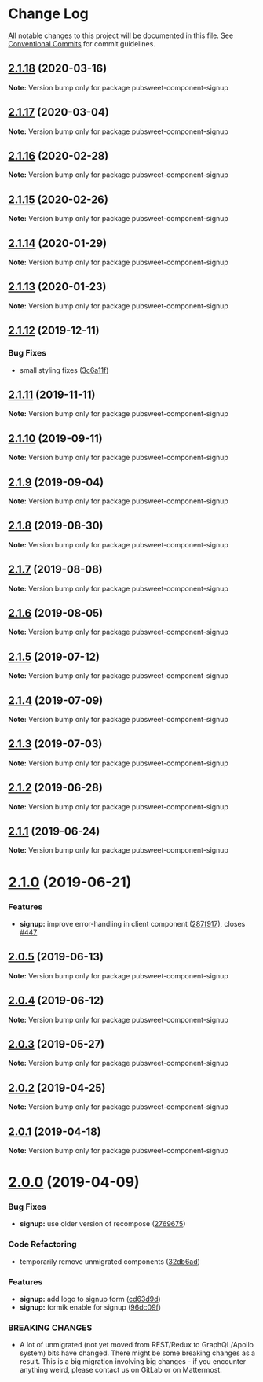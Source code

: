 # Change Log

All notable changes to this project will be documented in this file.
See [Conventional Commits](https://conventionalcommits.org) for commit guidelines.

## [2.1.18](https://gitlab.coko.foundation/pubsweet/pubsweet/compare/pubsweet-component-signup@2.1.17...pubsweet-component-signup@2.1.18) (2020-03-16)

**Note:** Version bump only for package pubsweet-component-signup





## [2.1.17](https://gitlab.coko.foundation/pubsweet/pubsweet/compare/pubsweet-component-signup@2.1.16...pubsweet-component-signup@2.1.17) (2020-03-04)

**Note:** Version bump only for package pubsweet-component-signup





## [2.1.16](https://gitlab.coko.foundation/pubsweet/pubsweet/compare/pubsweet-component-signup@2.1.15...pubsweet-component-signup@2.1.16) (2020-02-28)

**Note:** Version bump only for package pubsweet-component-signup





## [2.1.15](https://gitlab.coko.foundation/pubsweet/pubsweet/compare/pubsweet-component-signup@2.1.14...pubsweet-component-signup@2.1.15) (2020-02-26)

**Note:** Version bump only for package pubsweet-component-signup





## [2.1.14](https://gitlab.coko.foundation/pubsweet/pubsweet/compare/pubsweet-component-signup@2.1.13...pubsweet-component-signup@2.1.14) (2020-01-29)

**Note:** Version bump only for package pubsweet-component-signup





## [2.1.13](https://gitlab.coko.foundation/pubsweet/pubsweet/compare/pubsweet-component-signup@2.1.12...pubsweet-component-signup@2.1.13) (2020-01-23)

**Note:** Version bump only for package pubsweet-component-signup





## [2.1.12](https://gitlab.coko.foundation/pubsweet/pubsweet/compare/pubsweet-component-signup@2.1.11...pubsweet-component-signup@2.1.12) (2019-12-11)


### Bug Fixes

* small styling fixes ([3c6a11f](https://gitlab.coko.foundation/pubsweet/pubsweet/commit/3c6a11f0c558a9b6a433c9b122b8226133461bf0))





## [2.1.11](https://gitlab.coko.foundation/pubsweet/pubsweet/compare/pubsweet-component-signup@2.1.10...pubsweet-component-signup@2.1.11) (2019-11-11)

**Note:** Version bump only for package pubsweet-component-signup





## [2.1.10](https://gitlab.coko.foundation/pubsweet/pubsweet/compare/pubsweet-component-signup@2.1.9...pubsweet-component-signup@2.1.10) (2019-09-11)

**Note:** Version bump only for package pubsweet-component-signup





## [2.1.9](https://gitlab.coko.foundation/pubsweet/pubsweet/compare/pubsweet-component-signup@2.1.8...pubsweet-component-signup@2.1.9) (2019-09-04)

**Note:** Version bump only for package pubsweet-component-signup





## [2.1.8](https://gitlab.coko.foundation/pubsweet/pubsweet/compare/pubsweet-component-signup@2.1.7...pubsweet-component-signup@2.1.8) (2019-08-30)

**Note:** Version bump only for package pubsweet-component-signup





## [2.1.7](https://gitlab.coko.foundation/pubsweet/pubsweet/compare/pubsweet-component-signup@2.1.6...pubsweet-component-signup@2.1.7) (2019-08-08)

**Note:** Version bump only for package pubsweet-component-signup





## [2.1.6](https://gitlab.coko.foundation/pubsweet/pubsweet/compare/pubsweet-component-signup@2.1.5...pubsweet-component-signup@2.1.6) (2019-08-05)

**Note:** Version bump only for package pubsweet-component-signup





## [2.1.5](https://gitlab.coko.foundation/pubsweet/pubsweet/compare/pubsweet-component-signup@2.1.4...pubsweet-component-signup@2.1.5) (2019-07-12)

**Note:** Version bump only for package pubsweet-component-signup





## [2.1.4](https://gitlab.coko.foundation/pubsweet/pubsweet/compare/pubsweet-component-signup@2.1.3...pubsweet-component-signup@2.1.4) (2019-07-09)

**Note:** Version bump only for package pubsweet-component-signup





## [2.1.3](https://gitlab.coko.foundation/pubsweet/pubsweet/compare/pubsweet-component-signup@2.1.2...pubsweet-component-signup@2.1.3) (2019-07-03)

**Note:** Version bump only for package pubsweet-component-signup





## [2.1.2](https://gitlab.coko.foundation/pubsweet/pubsweet/compare/pubsweet-component-signup@2.1.1...pubsweet-component-signup@2.1.2) (2019-06-28)

**Note:** Version bump only for package pubsweet-component-signup





## [2.1.1](https://gitlab.coko.foundation/pubsweet/pubsweet/compare/pubsweet-component-signup@2.1.0...pubsweet-component-signup@2.1.1) (2019-06-24)

**Note:** Version bump only for package pubsweet-component-signup





# [2.1.0](https://gitlab.coko.foundation/pubsweet/pubsweet/compare/pubsweet-component-signup@2.0.5...pubsweet-component-signup@2.1.0) (2019-06-21)


### Features

* **signup:** improve error-handling in client component ([287f917](https://gitlab.coko.foundation/pubsweet/pubsweet/commit/287f917)), closes [#447](https://gitlab.coko.foundation/pubsweet/pubsweet/issues/447)





## [2.0.5](https://gitlab.coko.foundation/pubsweet/pubsweet/compare/pubsweet-component-signup@2.0.4...pubsweet-component-signup@2.0.5) (2019-06-13)

**Note:** Version bump only for package pubsweet-component-signup





## [2.0.4](https://gitlab.coko.foundation/pubsweet/pubsweet/compare/pubsweet-component-signup@2.0.3...pubsweet-component-signup@2.0.4) (2019-06-12)

**Note:** Version bump only for package pubsweet-component-signup





## [2.0.3](https://gitlab.coko.foundation/pubsweet/pubsweet/compare/pubsweet-component-signup@2.0.2...pubsweet-component-signup@2.0.3) (2019-05-27)

**Note:** Version bump only for package pubsweet-component-signup





## [2.0.2](https://gitlab.coko.foundation/pubsweet/pubsweet/compare/pubsweet-component-signup@2.0.1...pubsweet-component-signup@2.0.2) (2019-04-25)

**Note:** Version bump only for package pubsweet-component-signup





## [2.0.1](https://gitlab.coko.foundation/pubsweet/pubsweet/compare/pubsweet-component-signup@2.0.0...pubsweet-component-signup@2.0.1) (2019-04-18)

**Note:** Version bump only for package pubsweet-component-signup





# [2.0.0](https://gitlab.coko.foundation/pubsweet/pubsweet/compare/pubsweet-component-signup@1.0.41...pubsweet-component-signup@2.0.0) (2019-04-09)


### Bug Fixes

* **signup:** use older version of recompose ([2769675](https://gitlab.coko.foundation/pubsweet/pubsweet/commit/2769675))


### Code Refactoring

* temporarily remove unmigrated components ([32db6ad](https://gitlab.coko.foundation/pubsweet/pubsweet/commit/32db6ad))


### Features

* **signup:** add logo to signup form ([cd63d9d](https://gitlab.coko.foundation/pubsweet/pubsweet/commit/cd63d9d))
* **signup:** formik enable for signup ([96dc09f](https://gitlab.coko.foundation/pubsweet/pubsweet/commit/96dc09f))


### BREAKING CHANGES

* A lot of unmigrated (not yet moved from REST/Redux to GraphQL/Apollo system) bits
have changed. There might be some breaking changes as a result. This is a big migration involving
big changes - if you encounter anything weird, please contact us on GitLab or on Mattermost.

